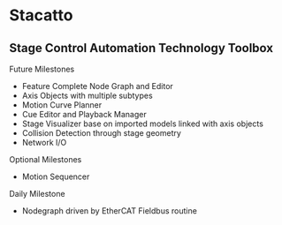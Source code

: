 # Stacatto

## Stage Control Automation Technology Toolbox

Future Milestones
- Feature Complete Node Graph and Editor
- Axis Objects with multiple subtypes
- Motion Curve Planner
- Cue Editor and Playback Manager
- Stage Visualizer base on imported models linked with axis objects
- Collision Detection through stage geometry
- Network I/O

Optional Milestones
- Motion Sequencer

Daily Milestone
- Nodegraph driven by EtherCAT Fieldbus routine
